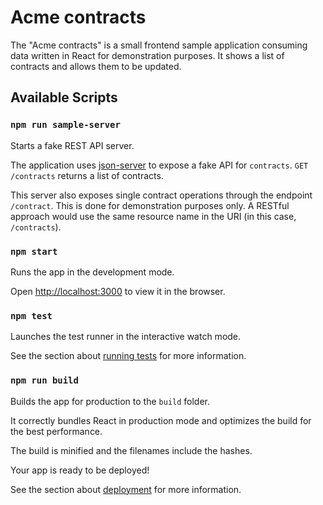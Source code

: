 # Acme contracts

The "Acme contracts" is a small frontend sample application consuming data written
in React for demonstration purposes. It shows a list of contracts and allows them
to be updated.

## Available Scripts

### `npm run sample-server`

Starts a fake REST API server.

The application uses [json-server](https://github.com/typicode/json-server) to
expose a fake API for `contracts`. `GET /contracts` returns a list of contracts.

This server also exposes single contract operations through the endpoint `/contract`.
This is done for demonstration purposes only. A RESTful approach would use the same
resource name in the URI (in this case, `/contracts`).

### `npm start`

Runs the app in the development mode.

Open [http://localhost:3000](http://localhost:3000) to view it in the browser.

### `npm test`

Launches the test runner in the interactive watch mode.

See the section about [running tests](https://facebook.github.io/create-react-app/docs/running-tests) for more information.

### `npm run build`

Builds the app for production to the `build` folder.

It correctly bundles React in production mode and optimizes the build for the best performance.

The build is minified and the filenames include the hashes.

Your app is ready to be deployed!

See the section about [deployment](https://facebook.github.io/create-react-app/docs/deployment) for more information.
